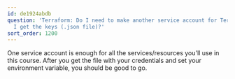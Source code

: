 ```yaml
---
id: de1924abdb
question: 'Terraform: Do I need to make another service account for Terraform before
  I get the keys (.json file)?'
sort_order: 1200
---
```


One service account is enough for all the services/resources you'll use in this course. After you get the file with your credentials and set your environment variable, you should be good to go.